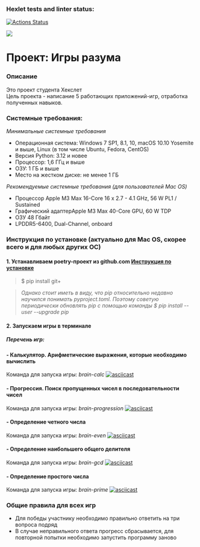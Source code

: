### Hexlet tests and linter status:
[![Actions Status](https://github.com/Robinwurst/python-project-49/actions/workflows/hexlet-check.yml/badge.svg)](https://github.com/Robinwurst/python-project-49/actions)

<a href="https://codeclimate.com/github/Robinwurst/python-project-49/maintainability"><img src="https://api.codeclimate.com/v1/badges/cd600558cd12fe5fc893/maintainability" /></a>


# **Проект: Игры разума**

### **Описание**
Это проект студента Хекслет  
Цель проекта - написание 5 работающих приложений-игр, отработка полученных навыков.
### Системные требования:
*Минимальные системные требования*
- Операционная система: Windows 7 SP1, 8.1, 10, macOS 10.10 Yosemite и выше, Linux (в том числе Ubuntu, Fedora, CentOS)
- Версия Python: 3.12 и новее
- Процессор: 1,6 ГГц и выше
- ОЗУ: 1 ГБ и выше
- Место на жестком диске: не менее 1 ГБ

*Рекомендуемые системные требования (для пользователей Mac OS)*
- Процессор Apple M3 Max 16-Core 16 x 2.7 - 4.1 GHz, 56 W PL1 / Sustained
- Графический адаптерApple M3 Max 40-Core GPU, 60 W TDP 
- ОЗУ 48 Гбайт  
- LPDDR5-6400, Dual-Channel, onboard
### Инструкция по установке (актуально для Mac OS, скорее всего и для любых других ОС)
#### 1. Устанавливаем poetry-проект из github.com [Инструкция по установке](https://ru.hexlet.io/courses/python-setup-environment/lessons/poetry-and-packaging/theory_unit)
> $ pip install git+  

> *Однако стоит иметь в виду, что pip относительно недавно научился понимать pyproject.toml. 
Поэтому советую периодически обновлять pip с помощью команды _$ pip install --user --upgrade pip_*

#### 2. Запускаем игры в терминале

##### Перечень игр:
#### - Калькулятор. Арифметические выражения, которые необходимо вычислить
Команда для запуска игры: *brain-calc*
[![asciicast](https://asciinema.org/a/nU6YFANpqszq9NzRivh8Wbe9H.svg)](https://asciinema.org/a/nU6YFANpqszq9NzRivh8Wbe9H)
#### - Прогрессия. Поиск пропущенных чисел в последовательности чисел
Команда для запуска игры: *brain-progression*
[![asciicast](https://asciinema.org/a/FFhiOhSwQgSVUbVotEdJbxDl0.svg)](https://asciinema.org/a/FFhiOhSwQgSVUbVotEdJbxDl0)

#### - Определение четного числа
Команда для запуска игры: *brain-even*
[![asciicast](https://asciinema.org/a/zDk0HVaQagspr76ICPJlXHKF1.svg)](https://asciinema.org/a/zDk0HVaQagspr76ICPJlXHKF1)
#### - Определение наибольшего общего делителя
Команда для запуска игры: *brain-gcd*
[![asciicast](https://asciinema.org/a/LwspA1LcBUtoiNR5IV8ZEsVMG.svg)](https://asciinema.org/a/LwspA1LcBUtoiNR5IV8ZEsVMG)
#### - Определение простого числа
Команда для запуска игры: *brain-prime*
[![asciicast](https://asciinema.org/a/1EahG7pC8Wr0Qk9uXzRXvT98T.svg)](https://asciinema.org/a/1EahG7pC8Wr0Qk9uXzRXvT98T)

### Общие правила для всех игр
- Для победы участнику необходимо правильно ответить на три вопроса подряд
- В случае неправильного ответа прогресс сбрасывается, для повторной попытки необходимо запустить программу заново